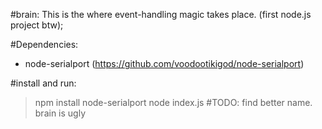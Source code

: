 #brain:
This is the where event-handling magic takes place. (first node.js project btw);

#Dependencies:
- node-serialport (https://github.com/voodootikigod/node-serialport)

#install and run:
> npm install node-serialport
> node index.js
#TODO: find better name. brain is ugly
